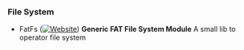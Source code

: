 ### File System

- FatFs ([![Website](/Users/xgheaven/Project/interesting-project/images/website.svg)](../../http:/elm-chan.org/fsw/ff/00index_e.html)) **Generic FAT File System Module** A small lib to operator file system
